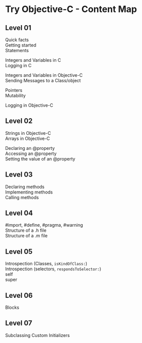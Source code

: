# Try Objective-C - Content Map

## Level 01

Quick facts  
Getting started  
Statements
  
Integers and Variables in C  
Logging in C  

Integers and Variables in Objective-C  
Sending Messages to a Class/object

Pointers  
Mutability  

Logging in Objective-C

## Level 02

Strings in Objective-C  
Arrays in Objective-C  

Declaring an @property  
Accessing an @property  
Setting the value of an @property

## Level 03

Declaring methods  
Implementing methods  
Calling methods

## Level 04

\#import, \#define, \#pragma, \#warning  
Structure of a .h file  
Structure of a .m file  

## Level 05

Introspection (Classes, `isKindOfClass:`)  
Introspection (selectors, `respondsToSelector:`)  
self  
super  

## Level 06

Blocks

## Level 07

Subclassing
Custom Initializers